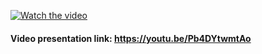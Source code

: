 [![Watch the video](https://github.com/abccastro/Maple-Mapping/assets/113273491/b38633d2-7163-4739-a00c-eec7e1165bf7)](https://www.youtube.com/watch?v=Pb4DYtwmtAo)

#### Video presentation link: https://youtu.be/Pb4DYtwmtAo
